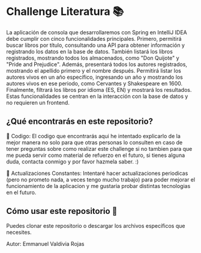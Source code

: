 # Challenge Literatura 📚


La aplicación de consola que desarrollaremos con Spring en IntelliJ IDEA debe cumplir con cinco funcionalidades principales. Primero, permitirá buscar libros por título, consultando una API para obtener información y registrando los datos en la base de datos. También listará los libros registrados, mostrando todos los almacenados, como "Don Quijote" y "Pride and Prejudice". Además, presentará todos los autores registrados, mostrando el apellido primero y el nombre después. Permitirá listar los autores vivos en un año específico, ingresando un año y mostrando los autores vivos en ese periodo, como Cervantes y Shakespeare en 1600. Finalmente, filtrará los libros por idioma (ES, EN) y mostrará los resultados. Estas funcionalidades se centran en la interacción con la base de datos y no requieren un frontend.



## ¿Qué encontrarás en este repositorio?

📓 Codigo: El codigo que encontrarás aqui he intentado explicarlo de la mejor manera no solo para que otras personas lo consulten en caso de tener preguntas sobre como realizar este challenge si no tambien para que me pueda servir como material de refuerzo en el futuro, si tienes alguna duda, contacta conmigo y por favor hazmela saber. :)



🔄 Actualizaciones Constantes:
Intentaré hacer actualizaciones periodicas (pero no prometo nada, a veces tengo mucho trabajo) para poder mejorar el funcionamiento de la aplicacion y me gustaria probar distintas tecnologias en el futuro.

## Cómo usar este repositorio 🤔
Puedes clonar este repositorio o descargar los archivos específicos que necesites.

Autor: Emmanuel Valdivia Rojas
